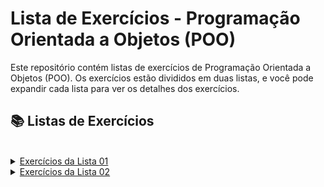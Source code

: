 # Lista de Exercícios - Programação Orientada a Objetos (POO)

Este repositório contém listas de exercícios de Programação Orientada a Objetos (POO). Os exercícios estão divididos em duas listas, e você pode expandir cada lista para ver os detalhes dos exercícios.

## 📚 Listas de Exercícios
<br>

<details>
  <summary><a href="https://github.com/thaissan/poo_exercicios/tree/main/src/main/java/lista1">Exercícios da Lista 01</a></summary>
  
  - **1) Escreva um programa que faça a soma entre 2 números.**
  - **2) Escreva um programa que pergunte o nome e o sobrenome do usuário e escreva na tela: "Olá, -usuário-".**
  - **3) Escreva uma calculadora que receba um valor em reais e converta para dólar. Considere o valor do dólar a R$5,25.**
  - **4) Construa um algoritmo que leia um número inteiro na tela e responda o número antecessor e o sucessor.**
  - **5) Construa um algoritmo que calcule o valor de um terreno baseado na sua área e valor por m².**
  - **6) Construa um algoritmo que leia:**
    1. **A distância percorrida por um veículo em km**
    2. **O total gasto em combustível em litros. No final deverá ser respondido o consumo médio deste veículo em km/l.**
  - **7) Escreva um programa que receba quatro notas de um aluno e calcule a média aritmética dessas notas.**
  - **8) Suponha que você trabalhe em um laboratório e seu colega mediu a temperatura de um objeto em Fahrenheit. Escreva um programa capaz de converter em Celsius.**
  
</details>

<details>
  <summary><a href="https://github.com/thaissan/poo_exercicios/tree/main/src/main/java/lista2">Exercícios da Lista 02</a></summary>

  - **1) Escreva um programa que recebe um número digitado pelo usuário e responda se o número inserido é par ou ímpar ou 0.**
  - **2) Desenvolva um algoritmo que seja capaz de receber dois números digitados pelo usuário e diga qual deles é maior.**
  - **3) Um banco contratou você para que escreva um programa que será utilizado pelo usuário em um tablet. O programa irá fazer 3 perguntas e encaminhar o cliente para 2 filas. A fila comum e a fila preferencial. Se o cliente atender a uma das condições a seguir ele deve ser encaminhado para a fila preferencial. As condições são: Ter mais de 65 anos, se deficiente ou gestante.**
  - **4) Um cliente que promove eventos solicitou um programa que seja capaz de identificar se uma pessoa é maior de idade. Pessoas com menos de 16 anos não podem entrar nos eventos. Entre 16 e 18 anos somente acompanpanhado pelos responsáveis. Maiores de 18 podem entrar normalmente.**
  - **5) Crie um algoritmo que receba login e senha e verifique as credenciais. Caso algum deles estiver errado o programa deve retornar ao usuário quais das opções está errada, se é o login ou a senha.**
  - **6) Crie um programa que receba as notas de um aluno e informe se ele foi aprovado ou reprovado. Se o aluno ficar com média acima de 6 nas 2 primeiras provas ele passou. Senão o programa deverá perguntar a nota de recuperação que irá substituir a menor nota. A pergunta de recuperação deverá aparecer somente para os alunos que precisarem.**
  - **7) Escreva um programa Identificador de Divisibilidade, isto é, que identifique se um determinado número informado pelo usuário é divisível por X (Que também deve ser informado pelo usuário).**
  - **8) Crie um joguinho de perguntas e respostas múltipla escolha. O programa deverá fazer 5 perguntas (Uma por vez). Se ele errar 3 vezes ele perde o jogo. Se o usuário chegar até o final o programa deve exibir o número de acertos.**

</details>

